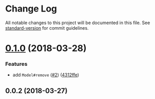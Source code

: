 # Change Log

All notable changes to this project will be documented in this file. See [standard-version](https://github.com/conventional-changelog/standard-version) for commit guidelines.

<a name="0.1.0"></a>
# [0.1.0](https://github.com/vitarn/tdmo/compare/v0.0.2...v0.1.0) (2018-03-28)


### Features

* add `Model#remove` ([#2](https://github.com/vitarn/tdmo/issues/2)) ([4312ffe](https://github.com/vitarn/tdmo/commit/4312ffe))



<a name="0.0.2"></a>
## 0.0.2 (2018-03-27)
